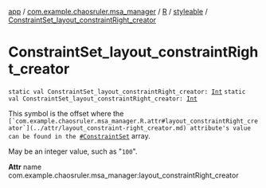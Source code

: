 [app](../../../index.md) / [com.example.chaosruler.msa_manager](../../index.md) / [R](../index.md) / [styleable](index.md) / [ConstraintSet_layout_constraintRight_creator](.)

# ConstraintSet_layout_constraintRight_creator

`static val ConstraintSet_layout_constraintRight_creator: `[`Int`](https://kotlinlang.org/api/latest/jvm/stdlib/kotlin/-int/index.html)
`static val ConstraintSet_layout_constraintRight_creator: `[`Int`](https://kotlinlang.org/api/latest/jvm/stdlib/kotlin/-int/index.html)

This symbol is the offset where the ``[`com.example.chaosruler.msa_manager.R.attr#layout_constraintRight_creator`](../attr/layout_constraint-right_creator.md) attribute's value can be found in the ``[`#ConstraintSet`](-constraint-set.md) array.

May be an integer value, such as "`100`".

**Attr**
name com.example.chaosruler.msa_manager:layout_constraintRight_creator

